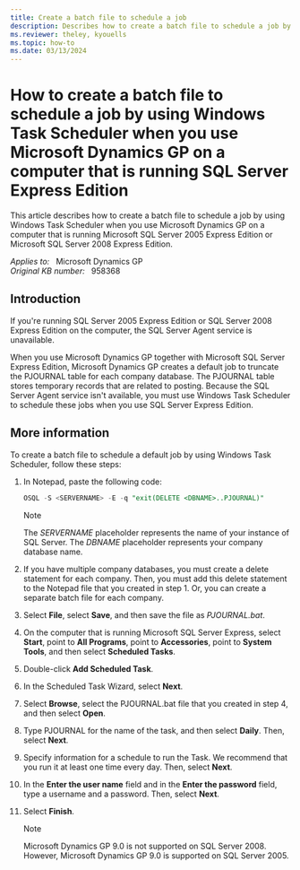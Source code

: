 ```yaml
---
title: Create a batch file to schedule a job
description: Describes how to create a batch file to schedule a job by using Windows Task Scheduler.
ms.reviewer: theley, kyouells
ms.topic: how-to
ms.date: 03/13/2024
---
```

# How to create a batch file to schedule a job by using Windows Task Scheduler when you use Microsoft Dynamics GP on a computer that is running SQL Server Express Edition

This article describes how to create a batch file to schedule a job by using Windows Task Scheduler when you use Microsoft Dynamics GP on a computer that is running Microsoft SQL Server 2005 Express Edition or Microsoft SQL Server 2008 Express Edition.

_Applies to:_ &nbsp; Microsoft Dynamics GP  
_Original KB number:_ &nbsp; 958368

## Introduction

If you're running SQL Server 2005 Express Edition or SQL Server 2008 Express Edition on the computer, the SQL Server Agent service is unavailable.

When you use Microsoft Dynamics GP together with Microsoft SQL Server Express Edition, Microsoft Dynamics GP creates a default job to truncate the PJOURNAL table for each company database. The PJOURNAL table stores temporary records that are related to posting. Because the SQL Server Agent service isn't available, you must use Windows Task Scheduler to schedule these jobs when you use SQL Server Express Edition.

## More information

To create a batch file to schedule a default job by using Windows Task Scheduler, follow these steps:

1. In Notepad, paste the following code:

    ```sql
    OSQL -S <SERVERNAME> -E -q "exit(DELETE <DBNAME>..PJOURNAL)"
    ```

    > [!NOTE]
    > The *SERVERNAME* placeholder represents the name of your instance of SQL Server. The *DBNAME* placeholder represents your company database name.

2. If you have multiple company databases, you must create a delete statement for each company. Then, you must add this delete statement to the Notepad file that you created in step 1. Or, you can create a separate batch file for each company.
3. Select **File**, select **Save**, and then save the file as *PJOURNAL.bat*.
4. On the computer that is running Microsoft SQL Server Express, select **Start**, point to **All Programs**, point to **Accessories**, point to **System Tools**, and then select **Scheduled Tasks**.
5. Double-click **Add Scheduled Task**.
6. In the Scheduled Task Wizard, select **Next**.
7. Select **Browse**, select the PJOURNAL.bat file that you created in step 4, and then select **Open**.
8. Type PJOURNAL for the name of the task, and then select **Daily**. Then, select **Next**.
9. Specify information for a schedule to run the Task. We recommend that you run it at least one time every day. Then, select **Next**.
10. In the **Enter the user name** field and in the **Enter the password** field, type a username and a password. Then, select **Next**.
11. Select **Finish**.
    > [!NOTE]
    > Microsoft Dynamics GP 9.0 is not supported on SQL Server 2008. However, Microsoft Dynamics GP 9.0 is supported on SQL Server 2005.
